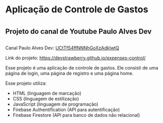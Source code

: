 # Aplicação de Controle de Gastos <h1>
## Projeto do canal de Youtube Paulo Alves Dev <h2>
Canal Paulo Alves Dev: [UCtTfS4ffNNNhGoXzAdklwtQ](https://youtube.com/@pauloalvesdev4397?si=Fm2XDPyFAZcjpBuv)

Link do projeto: https://devstrawberry.github.io/expenses-control/

Esse projeto é uma aplicação de controle de gastos. Ele consisti de uma página de login, uma página de registro e uma página home.

Esse projeto utiliza:
* HTML (linguagem de marcação)
* CSS (linguagem de estilização)
* JavaScript (linguagem de programação)
* Firebase Authentification (API para autentificação)
* Firebase Firestore (API para banco de dados não relacional)
